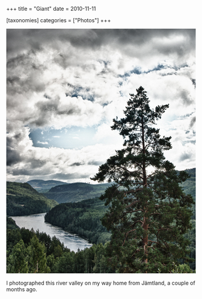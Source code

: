 +++
title = "Giant"
date = 2010-11-11

[taxonomies]
categories = ["Photos"]
+++

![Giant](giant.jpeg)

I photographed this river valley on my way home from Jämtland, a couple of months ago.
